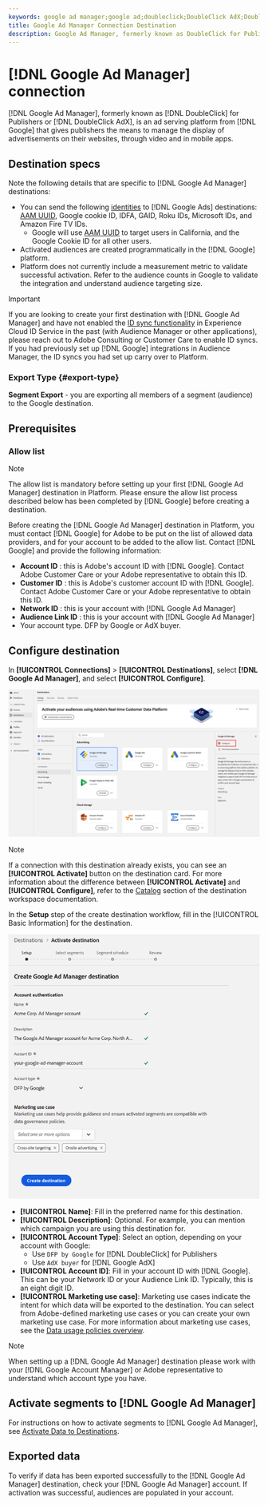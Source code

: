 ```yaml
---
keywords: google ad manager;google ad;doubleclick;DoubleClick AdX;DoubleClick;Google Ad Manager;Google ad manager
title: Google Ad Manager Connection Destination
description: Google Ad Manager, formerly known as DoubleClick for Publishers or DoubleClick AdX, is an ad serving platform from Google that gives publishers the means to manage the display of advertisements on their websites, through video and in mobile apps.  
---
```


# [!DNL Google Ad Manager] connection

[!DNL Google Ad Manager], formerly known as [!DNL DoubleClick] for Publishers or [!DNL DoubleClick AdX], is an ad serving platform from [!DNL Google] that gives publishers the means to manage the display of advertisements on their websites, through video and in mobile apps.

## Destination specs

Note the following details that are specific to [!DNL Google Ad Manager] destinations:

* You can send the following [identities](../../../identity-service/namespaces.md) to [!DNL Google Ads] destinations: [AAM UUID](https://experienceleague.adobe.com/docs/audience-manager/user-guide/reference/ids-in-aam.html?lang=en), Google cookie ID, IDFA, GAID, Roku IDs, Microsoft IDs, and Amazon Fire TV IDs.
  * Google will use [AAM UUID](https://experienceleague.adobe.com/docs/audience-manager/user-guide/reference/ids-in-aam.html?lang=en) to target users in California, and the Google Cookie ID for all other users.
* Activated audiences are created programmatically in the [!DNL Google] platform.
* Platform does not currently include a measurement metric to validate successful activation. Refer to the audience counts in Google to validate the integration and understand audience targeting size.

>[!IMPORTANT]
>
>If you are looking to create your first destination with [!DNL Google Ad Manager] and have not enabled the [ID sync functionality](https://experienceleague.adobe.com/docs/id-service/using/id-service-api/methods/idsync.html) in Experience Cloud ID Service in the past (with Audience Manager or other applications), please reach out to Adobe Consulting or Customer Care to enable ID syncs. If you had previously set up [!DNL Google] integrations in Audience Manager, the ID syncs you had set up carry over to Platform.

### Export Type {#export-type}

**Segment Export** - you are exporting all members of a segment (audience) to the Google destination.

## Prerequisites

### Allow list

>[!NOTE]
>
>The allow list is mandatory before setting up your first [!DNL Google Ad Manager] destination in Platform. Please ensure the allow list process described below has been completed by [!DNL Google] before creating a destination.

Before creating the [!DNL Google Ad Manager] destination in Platform, you must contact [!DNL Google] for Adobe to be put on the list of allowed data providers, and for your account to be added to the allow list. Contact [!DNL Google] and provide the following information:

* **Account ID** : this is Adobe's account ID with [!DNL Google]. Contact Adobe Customer Care or your Adobe representative to obtain this ID.
* **Customer ID** : this is Adobe's customer account ID with [!DNL Google]. Contact Adobe Customer Care or your Adobe representative to obtain this ID.
* **Network ID** : this is your account with [!DNL Google Ad Manager]
* **Audience Link ID** : this is your account with [!DNL Google Ad Manager]
* Your account type. DFP by Google or AdX buyer.

## Configure destination

In **[!UICONTROL Connections]** > **[!UICONTROL Destinations]**, select **[!DNL Google Ad Manager]**, and select **[!UICONTROL Configure]**.

![Connect Google Ad Manager destination](../../assets/catalog/advertising/google-ad-manager/catalog.png)

>[!NOTE]
>
>If a connection with this destination already exists, you can see an **[!UICONTROL Activate]** button on the destination card. For more information about the difference between **[!UICONTROL Activate]** and **[!UICONTROL Configure]**, refer to the [Catalog](../../ui/destinations-workspace.md#catalog) section of the destination workspace documentation.  

In the **Setup** step of the create destination workflow, fill in the [!UICONTROL Basic Information] for the destination.

![Basic information Google Ad Manager](../../assets/catalog/advertising/google-ad-manager/setup.png)

*  **[!UICONTROL Name]**: Fill in the preferred name for this destination.
*  **[!UICONTROL Description]**: Optional. For example, you can mention which campaign you are using this destination for.
*  **[!UICONTROL Account Type]**: Select an option, depending on your account with Google:
   * Use `DFP by Google` for [!DNL DoubleClick] for Publishers
   * Use `AdX buyer` for [!DNL Google AdX]
*  **[!UICONTROL Account ID]**: Fill in your account ID with [!DNL Google]. This can be your Network ID or your Audience Link ID. Typically, this is an eight digit ID.
*  **[!UICONTROL Marketing use case]**: Marketing use cases indicate the intent for which data will be exported to the destination. You can select from Adobe-defined marketing use cases or you can create your own marketing use case. For more information about marketing use cases, see the [Data usage policies overview](../../../data-governance/policies/overview.md).  

>[!NOTE]
>
>When setting up a [!DNL Google Ad Manager] destination please work with your [!DNL Google Account Manager] or Adobe representative to understand which account type you have.

## Activate segments to [!DNL Google Ad Manager]

For instructions on how to activate segments to [!DNL Google Ad Manager], see [Activate Data to Destinations](../../ui/activate-destinations.md).

## Exported data 

To verify if data has been exported successfully to the [!DNL Google Ad Manager] destination, check your [!DNL Google Ad Manager] account. If activation was successful, audiences are populated in your account.